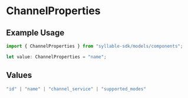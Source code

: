 # ChannelProperties

## Example Usage

```typescript
import { ChannelProperties } from "syllable-sdk/models/components";

let value: ChannelProperties = "name";
```

## Values

```typescript
"id" | "name" | "channel_service" | "supported_modes"
```